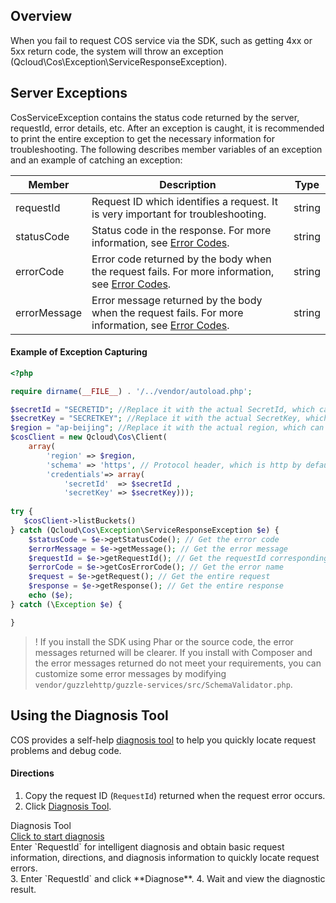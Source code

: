 ## Overview

When you fail to request COS service via the SDK, such as getting 4xx or 5xx return code, the system will throw an exception (Qcloud\Cos\Exception\ServiceResponseException).


## Server Exceptions

CosServiceException contains the status code returned by the server, requestId, error details, etc. After an exception is caught, it is recommended to print the entire exception to get the necessary information for troubleshooting. The following describes member variables of an exception and an example of catching an exception:

| Member       | Description            | Type  |
| ----------- | ---------------- | ------ |
| requestId | Request ID which identifies a request. It is very important for troubleshooting. | string |
| statusCode | Status code in the response. For more information, see [Error Codes](https://intl.cloud.tencent.com/document/product/436/7730). | string |
| errorCode | Error code returned by the body when the request fails. For more information, see [Error Codes](https://intl.cloud.tencent.com/document/product/436/7730). | string |
| errorMessage | Error message returned by the body when the request fails. For more information, see [Error Codes](https://intl.cloud.tencent.com/document/product/436/7730). | string |


#### Example of Exception Capturing

```php
<?php

require dirname(__FILE__) . '/../vendor/autoload.php';

$secretId = "SECRETID"; //Replace it with the actual SecretId, which can be viewed and managed at https://console.cloud.tencent.com/cam/capi
$secretKey = "SECRETKEY"; //Replace it with the actual SecretKey, which can be viewed and managed at https://console.cloud.tencent.com/cam/capi
$region = "ap-beijing"; //Replace it with the actual region, which can be viewed in the console at https://console.cloud.tencent.com/cos5/bucket
$cosClient = new Qcloud\Cos\Client(
    array(
        'region' => $region,
        'schema' => 'https', // Protocol header, which is http by default
        'credentials'=> array(
            'secretId'  => $secretId ,
            'secretKey' => $secretKey)));
            
try {
   $cosClient->listBuckets() 
} catch (Qcloud\Cos\Exception\ServiceResponseException $e) {
    $statusCode = $e->getStatusCode(); // Get the error code
    $errorMessage = $e->getMessage(); // Get the error message
    $requestId = $e->getRequestId(); // Get the requestId corresponding to the error
    $errorCode = $e->getCosErrorCode(); // Get the error name
    $request = $e->getRequest(); // Get the entire request
    $response = $e->getResponse(); // Get the entire response
    echo ($e);
} catch (\Exception $e) {

}
```
>! If you install the SDK using Phar or the source code, the error messages returned will be clearer. If you install with Composer and the error messages returned do not meet your requirements, you can customize some error messages by modifying `vendor/guzzlehttp/guzzle-services/src/SchemaValidator.php`.
>


## Using the Diagnosis Tool

COS provides a self-help [diagnosis tool](https://console.cloud.tencent.com/cos5/diagnose) to help you quickly locate request problems and debug code.

#### Directions
1. Copy the request ID (`RequestId`) returned when the request error occurs.
2. Click [Diagnosis Tool](https://console.cloud.tencent.com/cos5/diagnose).
<div class="rno-api-explorer">
    <div class="rno-api-explorer-inner">
        <div class="rno-api-explorer-hd">
            <div class="rno-api-explorer-title">
                Diagnosis Tool
            </div>
            <a href="https://console.cloud.tencent.com/cos5/diagnose" class="rno-api-explorer-btn" hotrep="doc.api.explorerbtn" target="_blank"><i class="rno-icon-explorer"></i>Click to start diagnosis</a>
        </div>
        <div class="rno-api-explorer-body">
            <div class="rno-api-explorer-cont">
                Enter `RequestId` for intelligent diagnosis and obtain basic request information, directions, and diagnosis information to quickly locate request errors.
            </div>
        </div>
    </div>
</div>
3. Enter `RequestId` and click **Diagnose**.
4. Wait and view the diagnostic result.


